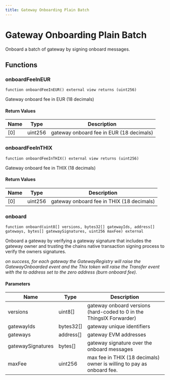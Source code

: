 ```yaml
---
title: Gateway Onboarding Plain Batch
---
```

# Gateway Onboarding Plain Batch
 Onboard a batch of gateway by signing onboard messages.

## Functions

### onboardFeeInEUR

```solidity
function onboardFeeInEUR() external view returns (uint256)
```

Gateway onboard fee in EUR (18 decimals)

#### Return Values

| Name | Type | Description |
| ---- | ---- | ----------- |
| [0] | uint256 | gateway onboard fee in EUR (18 decimals) |
### onboardFeeInTHIX

```solidity
function onboardFeeInTHIX() external view returns (uint256)
```

Gateway onboard fee in THIX (18 decimals)

#### Return Values

| Name | Type | Description |
| ---- | ---- | ----------- |
| [0] | uint256 | gateway onboard fee in THIX (18 decimals) |
### onboard

```solidity
function onboard(uint8[] versions, bytes32[] gatewayIds, address[] gateways, bytes[] gatewaySignatures, uint256 maxFee) external
```

Onboard a gateway by verifying a gateway signature that includes 
the gateway owner and trusting the chains native transaction signing
process to verify the owners signatures.

_on success, for each gateway the GatewayRegistry will raise the 
GatewayOnboarded event and the Thix token will raise the Transfer event 
with the to address set to the zero address (burn onboard fee)._

#### Parameters

| Name | Type | Description |
| ---- | ---- | ----------- |
| versions | uint8[] | gateway onboard versions (hard-coded to 0 in the ThingsIX Forwarder) |
| gatewayIds | bytes32[] | gateway unique identifiers |
| gateways | address[] | gateway EVM addresses |
| gatewaySignatures | bytes[] | gateway signature over the onboard messages |
| maxFee | uint256 | max fee in THIX (18 decimals) owner is willing to pay as onboard fee. |

